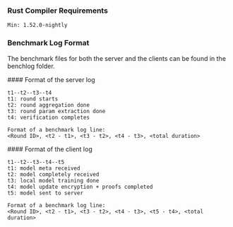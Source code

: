 ### Rust Compiler Requirements

```
Min: 1.52.0-nightly 
```

### Benchmark Log Format
The benchmark files for both the server and the clients can be found in the benchlog folder.

#### Format of the server log
```
t1--t2--t3--t4
t1: round starts
t2: round aggregation done
t3: round param extraction done
t4: verification completes

Format of a benchmark log line:
<Round ID>, <t2 - t1>, <t3 - t2>, <t4 - t3>, <total duration>
```

#### Format of the client log
```
t1--t2--t3--t4--t5
t1: model meta received
t2: model completely received
t3: local model training done
t4: model update encryption + proofs completed
t5: model sent to server

Format of a benchmark log line:
<Round ID>, <t2 - t1>, <t3 - t2>, <t4 - t3>, <t5 - t4>, <total duration>
```
